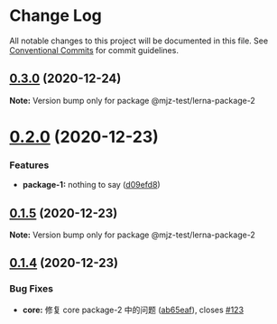 # Change Log

All notable changes to this project will be documented in this file.
See [Conventional Commits](https://conventionalcommits.org) for commit guidelines.

## [0.3.0](https://github.com/mjzhang1993/lerna-test/compare/v0.2.0...v0.3.0) (2020-12-24)

**Note:** Version bump only for package @mjz-test/lerna-package-2





# [0.2.0](https://github.com/mjzhang1993/lerna-test/compare/v0.1.5...v0.2.0) (2020-12-23)


### Features

* **package-1:** nothing to say ([d09efd8](https://github.com/mjzhang1993/lerna-test/commit/d09efd8ef37b8e784fcb3b327e76c21974a53639))





## [0.1.5](https://github.com/mjzhang1993/lerna-test/compare/v0.1.4...v0.1.5) (2020-12-23)

**Note:** Version bump only for package @mjz-test/lerna-package-2





## [0.1.4](https://github.com/mjzhang1993/lerna-test/compare/v1.0.6...v0.1.4) (2020-12-23)


### Bug Fixes

* **core:** 修复 core package-2 中的问题 ([ab65eaf](https://github.com/mjzhang1993/lerna-test/commit/ab65eaf6c76008e01756266a8c64cac2d845cd15)), closes [#123](https://github.com/mjzhang1993/lerna-test/issues/123)
